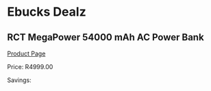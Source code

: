 
# Ebucks Dealz
## RCT MegaPower 54000 mAh AC Power Bank
[Product Page](https://www.ebucks.com/web/shop/productSelected.do?prodId=951511751&catId=714948688)

Price: R4999.00

Savings: 


	